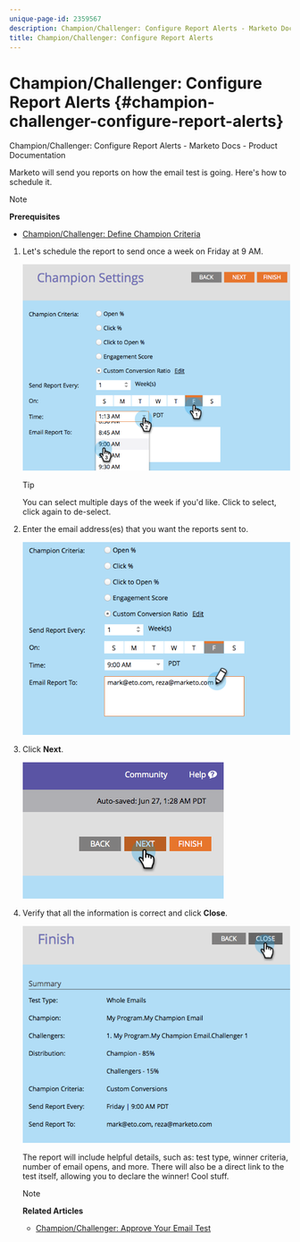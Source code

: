 ```yaml
---
unique-page-id: 2359567
description: Champion/Challenger: Configure Report Alerts - Marketo Docs - Product Documentation
title: Champion/Challenger: Configure Report Alerts
---
```


# Champion/Challenger: Configure Report Alerts {#champion-challenger-configure-report-alerts}

Champion/Challenger: Configure Report Alerts - Marketo Docs - Product Documentation

Marketo will send you reports on how the email test is going. Here's how to schedule it.

>[!NOTE]
>
>**Prerequisites**
>
>* [Champion/Challenger: Define Champion Criteria](challenger-define-champion-criteria.md)
>

1. Let's schedule the report to send once a week on Friday at 9 AM.

   ![](assets/image2014-9-15-13-3a12-3a56.png)

   >[!TIP]
   >
   >You can select multiple days of the week if you'd like. Click to select, click again to de-select.

1. Enter the email address(es) that you want the reports sent to.

   ![](assets/image2014-9-15-13-3a13-3a7.png)

1. Click **Next**.

   ![](assets/image2014-9-15-13-3a18-3a30.png)

1. Verify that all the information is correct and click **Close**.

   ![](assets/image2014-9-15-13-3a18-3a41.png)

   The report will include helpful details, such as: test type, winner criteria, number of email opens, and more. There will also be a direct link to the test itself, allowing you to declare the winner! Cool stuff.

   >[!NOTE]
   >
   >**Related Articles**
   >
   >    
   >    
   >    * [Champion/Challenger: Approve Your Email Test](challenger-approve-your-email-test.md)
   >    
   >

